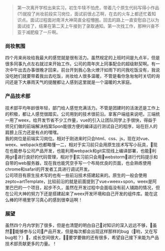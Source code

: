 > 第一次离开学校出来实习，初生牛犊不怕虎，带着几个原生代码写得小作品(?)就投了尚妆前段实习岗位，面试前很忐忑啊，在去的火车上都还忙着知识点。面试过程面对南洋大神简直全程懵圈。回去的路上一直安慰自己以为面试挂了，结果在第二天上午接到了录取通知。第一次找工作，那种兴奋不亚于减肥瘦了一斤啊。

### 尚妆氛围
四个月来尚妆给我最大的感觉就是很有活力。虽然规定的上班时间是九点半，但是很多同事九点左右就过来开始工作。公司的周年庆上同事配合的超级默契啊。有一次中午出去办事很晚才回来，前台开到我心急火燎汗如雨下的问我吃饭没有，我说没吃她们就要带着我出去吃饭，尚妆给人很多温暖，不管是看你急匆匆时关切的询问还是下大暴雨天气的提醒都让人感到这里就是一个温暖的大家庭。

### 产品技术部
技术部平均年龄很年轻，部门给人感觉充满活力。不管是团建时的活泼还是工作上的积极，都让人感觉很踏实。公司用到的技术很前沿。拿客户端组来说吧，三端统一用了weex，给开发节省不少工作量，vue的引入让团队同学上手很快，得益于师兄们做的前端解决档案Spon能很方便的编译运行测试自己的程序，站在巨人的肩膀上压力还是有点的嘿嘿。<br>
我的岗位是前端实习岗位。相对于刚进来时只会html、css、js，现在对vue、weex、webpack也都略懂一二，相对于实习前只会用原生技术写写小玩具，现在也能参与公司产品开发，也能利用webpack和git实现线上编译部署，也能利用git进行良好的代码管理，相对于实习前只会用webstorm进行代码提示和自带的web服务器，现在我也能凭空手写一个布局优良的页面，也会熟练使用chrome和safari的开发者工具进行调试开发。<br>
公司项目有原生技术写的也有一些前沿技术搭建起来的。原生的一般会使用zepto+artTemplate，比较前沿的就是前面提到了vue+weex+spon，weex是阿里巴巴的一个项目，起步不久，虽然在开发过程中会面临没有前人铺路的情况，但在公司大神的努力下还是搭建起来了weex开发环境和自己开发的组件库。能在这么棒的环境里学习真心的感到很幸运啊！
### 展望
虽然四个月内学到了很多，但是也清楚的明白自己对知识的深入远远不够，虽然能够参与公司产品开发，但是每次都会出现这样那样的bug（哟，又在写bug啦？），成长空间很大，要学要做的还有很多，希望自己接下来能为产品技术部贡献更多的力量。！